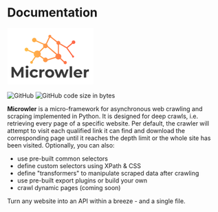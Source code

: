 # Documentation

<img src="https://github.com/INNOVINATI/microwler/raw/master/docs/static/logo.png" width="200px" alt="Microwler">

![GitHub](https://img.shields.io/github/license/INNOVINATI/microwler)
![GitHub code size in bytes](https://img.shields.io/github/languages/code-size/INNOVINATI/microwler)

**Microwler** is a micro-framework for asynchronous web crawling and scraping implemented in Python. 
It is designed for deep crawls, i.e. retrieving every page of a specific website. 
Per default, the crawler will attempt to visit each qualified link it can find and download the 
corresponding page until it reaches the depth limit or the whole site has been visited.
Optionally, you can also:

- use pre-built common selectors
- define custom selectors using XPath & CSS
- define "transformers" to manipulate scraped data after crawling
- use pre-built export plugins or build your own
- crawl dynamic pages (coming soon)

Turn any website into an API within a breeze - and a single file.